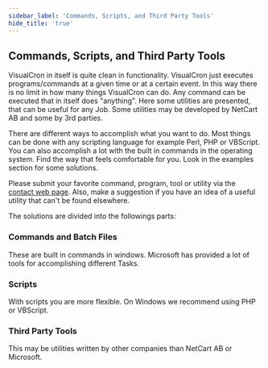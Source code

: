 ```yaml
---
sidebar_label: 'Commands, Scripts, and Third Party Tools'
hide_title: 'true'
---
```


## Commands, Scripts, and Third Party Tools

VisualCron in itself is quite clean in functionality. VisualCron just executes programs/commands at a given time or at a certain event. In this way there is no limit in how many things VisualCron can do. Any command can be executed that in itself does "anything". Here some utilities are presented, that can be useful for any Job. Some utilities may be developed by NetCart AB and some by 3rd parties.
 
There are different ways to accomplish what you want to do. Most things can be done with any scripting language for example Perl, PHP or VBScript. You can also accomplish a lot with the built in commands in the operating system. Find the way that feels comfortable for you. Look in the examples section for some solutions.
 
Please submit your favorite command, program, tool or utility via the [contact web page](https://www.visualcron.com/contact.aspx). Also, make a suggestion if you have an idea of a useful utility that can't be found elsewhere.
 
The solutions are divided into the followings parts:
 
### Commands and Batch Files

These are built in commands in windows. Microsoft has provided a lot of tools for accomplishing different Tasks.
 
### Scripts

With scripts you are more flexible. On Windows we recommend using PHP or VBScript.
 
### Third Party Tools

This may be utilities written by other companies than NetCart AB or Microsoft.